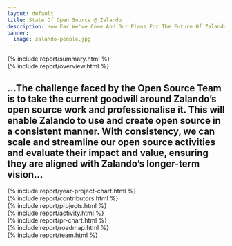 ```yaml
---
layout: default
title: State Of Open Source @ Zalando
description: How Far We've Come And Our Plans For The Future Of Zalando Open Source
banner:
  image: zalando-people.jpg
---
```


<section class="dc--text-center page-section page-section--padding page-section--no-padding-bottom">
  <div class="dc-container dc-container--limited">
    {% include report/summary.html %}
  </div>
</section>

<section class="dc--text-center page-section page-section--padding page-section--no-padding-top">
  <div class="dc-container dc-container--limited">
    {% include report/overview.html %}
  </div>
</section>

<section class="dc--text-center page-section page-section--padding
page-section--background-highlight" id="os-projects">
  <div class="dc-container dc-container--limited">
    <h2 class="dc-h2">
    ...The challenge faced by the Open Source Team is to take the current goodwill around Zalando’s open source work
    and professionalise it. This will enable Zalando to use and create open source in a
    consistent manner. With consistency, we can scale and streamline our open source activities
    and evaluate their impact and value, ensuring they are aligned with Zalando’s longer-term vision...
    </h2>
  </div>
</section>

<section class="page-section page-section--padding page-section--background-white">
  <div class="dc-container dc-container--limited dc--text-center ">
    {% include report/year-project-chart.html %}
  </div>
</section>

<section class="page-section page-section--padding page-section--background-secondary">
  <div class="dc-container dc-container--limited">
    {% include report/contributors.html %}
  </div>
</section>

<section class="page-section page-section--padding page-section--background-white">
  <div class="dc-container dc-container--limited dc--text-center ">
    {% include report/projects.html %}
  </div>
</section>

<section class="dc--text-center page-section page-section--padding page-section--background
  page-section--background-gradient">
  <div class="dc-container dc-container--limited">
    {% include report/activity.html %}
  </div>
</section>

<section class="dc--text-center page-section page-section--padding stats-overview">
  <div class="dc-container dc-container--limited">
    {% include report/pr-chart.html %}
  </div>
</section>

<section class="dc--text-center page-section page-section--padding page-section--background-secondary">
  <div class="dc-container dc-container--limited">
    {% include report/roadmap.html %}
  </div>
</section>

<section class="dc--text-center page-section page-section--padding page-section--background-white team" id="os-team">
  <div class="dc-container dc-container--limited">
    {% include report/team.html %}
  </div>
</section>
